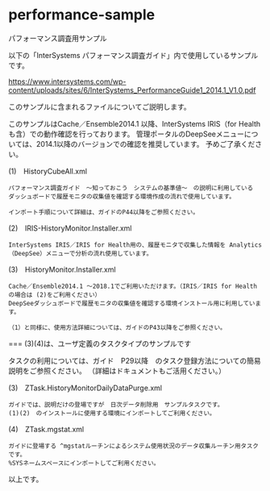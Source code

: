 # performance-sample
パフォーマンス調査用サンプル

以下の「InterSystems パフォーマンス調査ガイド」内で使用しているサンプルです。

https://www.intersystems.com/wp-content/uploads/sites/6/InterSystems_PerformanceGuide1_2014.1_V1.0.pdf

このサンプルに含まれるファイルについてご説明します。

このサンプルはCache／Ensemble2014.1 以降、InterSystems IRIS（for Healthも含）での動作確認を行っております。
管理ポータルのDeepSeeメニューについては、2014.1以降のバージョンでの確認を推奨しています。
予めご了承ください。


(1)　HistoryCubeAll.xml

	パフォーマンス調査ガイド　～知っておこう　システムの基準値～　の説明に利用している
	ダッシュボードで履歴モニタの収集値を確認する環境作成の流れで使用しています。

	インポート手順について詳細は、ガイドのP44以降をご参照ください。


(2)　IRIS-HistoryMonitor.Installer.xml

	InterSystems IRIS／IRIS for Health用の、履歴モニタで収集した情報を Analytics（DeepSee）メニューで分析の流れ使用しています。


(3)　HistoryMonitor.Installer.xml

	Cache／Ensemble2014.1 ～2018.1でご利用いただけます。（IRIS／IRIS for Healthの場合は (2)をご利用ください）
	DeepSeeダッシュボードで履歴モニタの収集値を確認する環境インストール用に利用しています。

	（1）と同様に、使用方法詳細については、ガイドのP43以降をご参照ください。



===  (3)(4)は、ユーザ定義のタスクタイプのサンプルです


タスクの利用については、ガイド　P29以降　のタスク登録方法についての簡易説明をご参照ください。
（詳細はドキュメントもご活用ください。）

(3)　ZTask.HistoryMonitorDailyDataPurge.xml

	ガイドでは、説明だけの登場ですが　日次データ削除用　サンプルタスクです。
	(1)(2)　のインストールに使用する環境にインポートしてご利用ください。


(4)　ZTask.mgstat.xml

	ガイドに登場する ^mgstatルーチンによるシステム使用状況のデータ収集ルーチン用タスクです。
	%SYSネームスペースにインポートしてご利用ください。

以上です。
